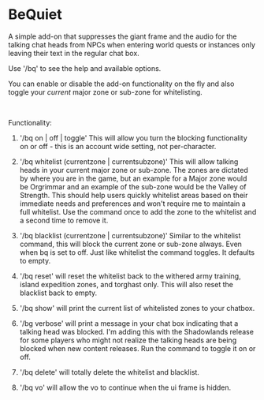 # BeQuiet
A simple add-on that suppresses the giant frame and the audio for the talking chat heads from NPCs when entering world quests or instances only leaving their text in the regular chat box.

Use '/bq' to see the help and available options.

You can enable or disable the add-on functionality on the fly and also toggle your *current* major zone or sub-zone for whitelisting.

 

Functionality:

1. '/bq on | off | toggle' This will allow you turn the blocking functionality on or off - this is an account wide setting, not per-character.

2. '/bq whitelist (currentzone | currentsubzone)' This will allow talking heads in your current major zone or sub-zone. The zones are dictated by where you are in the game, but an example for a Major zone would be Orgrimmar and an example of the sub-zone would be the Valley of Strength. This should help users quickly whitelist areas based on their immediate needs and preferences and won't require me to maintain a full whitelist. Use the command once to add the zone to the whitelist and a second time to remove it.

3. '/bq blacklist (currentzone | currentsubzone)' Similar to the whitelist command, this will block the current zone or sub-zone always. Even when bq is set to off. Just like whitelist the command toggles. It defaults to empty.

4. '/bq reset' will reset the whitelist back to the withered army training, island expedition zones, and torghast only. This will also reset the blacklist back to empty.

5. '/bq show' will print the current list of whitelisted zones to your chatbox.

6. '/bg verbose' will print a message in your chat box indicating that a talking head was blocked. I'm adding this with the Shadowlands release for some players who might not realize the talking heads are being blocked when new content releases. Run the command to toggle it on or off.

7. '/bq delete' will totally delete the whitelist and blacklist.

8. '/bq vo' will allow the vo to continue when the ui frame is hidden.
